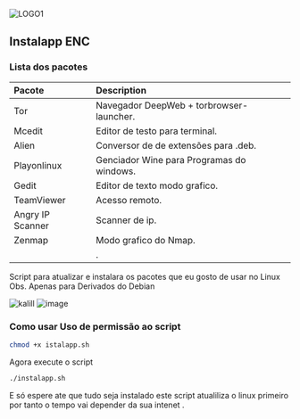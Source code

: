 ![LOGO1](https://user-images.githubusercontent.com/44949748/128208313-211c9bd0-b6aa-4803-af02-27c1a2034ab5.jpg)

## Instalapp ENC


### Lista dos pacotes 

| Pacote                                                       | Description                                                                                                                                     |
| :----------------------------------------------------------- | :---------------------------------------------------------------------------------------------------------------------------------------------- |
| Tor                | Navegador DeepWeb + torbrowser-launcher.                                          |
| Mcedit             | Editor de testo para terminal.
| Alien              | Conversor de de extensões para .deb.
| Playonlinux        | Genciador Wine para Programas do windows.
| Gedit              | Editor de texto modo grafico.
| TeamViewer         | Acesso remoto.
| Angry IP Scanner   | Scanner de ip.
| Zenmap             | Modo grafico do Nmap.
|          | .



Script para atualizar e instalara os pacotes que eu gosto de usar no Linux 
Obs. Apenas para Derivados do Debian 

![kalill](https://user-images.githubusercontent.com/44949748/128214581-3c6a97ea-fd59-43c7-a996-92ff3c530a33.png)
![image](https://user-images.githubusercontent.com/44949748/128208179-de606e8a-b3b9-4797-bb00-4c66f1207146.png)




                    

### Como usar Uso de permissão ao script
```sh
chmod +x istalapp.sh
```
Agora execute o script
```sh
./instalapp.sh
```
E só espere ate que tudo seja instalado este script atualiliza o linux primeiro por tanto o tempo vai depender da sua intenet .
